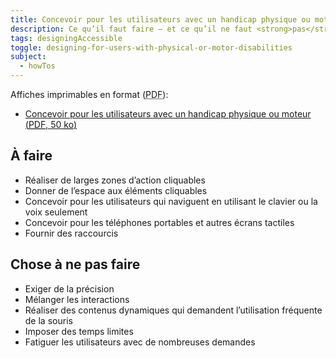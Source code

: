 ```yaml
---
title: Concevoir pour les utilisateurs avec un handicap physique ou moteur
description: Ce qu’il faut faire — et ce qu’il ne faut <strong>pas</strong> faire — lors de la conception pour les utilisateurs en situation de handicap physique ou moteur.
tags: designingAccessible
toggle: designing-for-users-with-physical-or-motor-disabilities
subject:
  - howTos
---
```


Affiches imprimables en format (<abbr lang="en" title="Portable Document Format">PDF</abbr>):

- <a href="{{ rootPath }}docs/posters/MoteurPhysique-fr_2023.pdf" download>Concevoir pour les utilisateurs avec un handicap physique ou moteur (<abbr lang="en" title="Portable Document Format">PDF</abbr>, 50 <abbr title="kilo-octet">ko</abbr>)</a>

<div class="row">
<div class="col-md-6">

## <span class="fas fa-thumbs-up mrgn-rght-md" aria-hidden="true"></span> À faire

- Réaliser de larges zones d’action cliquables
- Donner de l’espace aux éléments cliquables
- Concevoir pour les utilisateurs qui naviguent en utilisant le clavier ou la voix seulement
- Concevoir pour les téléphones portables et autres écrans tactiles
- Fournir des raccourcis

</div>
<div class="col-md-6">

## <span class="fas fa-thumbs-down mrgn-rght-md" aria-hidden="true"></span> Chose à ne pas faire

- Exiger de la précision
- Mélanger les interactions
- Réaliser des contenus dynamiques qui demandent l’utilisation fréquente de la souris
- Imposer des temps limites
- Fatiguer les utilisateurs avec de nombreuses demandes

</div>
</div>
